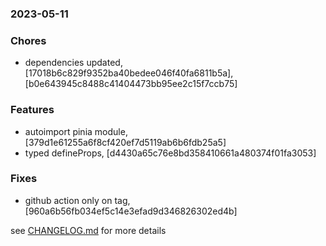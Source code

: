 ### 2023-05-11

### Chores
+ dependencies updated, [17018b6c829f9352ba40bedee046f40fa6811b5a], [b0e643945c8488c41404473bb95ee2c15f7ccb75]

### Features
+ autoimport pinia module, [379d1e61255a6f8cf420ef7d5119ab6b6fdb25a5]
+ typed defineProps, [d4430a65c76e8bd358410661a480374f01fa3053]

### Fixes
+ github action only on tag, [960a6b56fb034ef5c14e3efad9d346826302ed4b]

see <a href='https://github.com/mrjackwills/flightbox_vue/blob/main/CHANGELOG.md'>CHANGELOG.md</a> for more details
